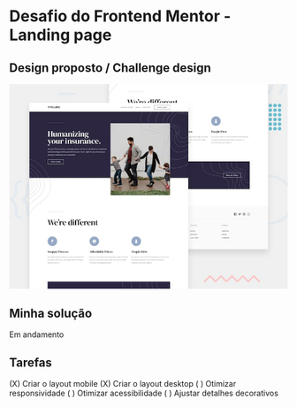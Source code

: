 # Desafio do Frontend Mentor - Landing page

## Design proposto / Challenge design
![Design preview for the Insure landing page coding challenge](./design/desktop-preview.jpg)

## Minha solução

Em andamento

## Tarefas

(X) Criar o layout mobile
(X) Criar o layout desktop
( ) Otimizar responsividade
( ) Otimizar acessibilidade
( ) Ajustar detalhes decorativos
